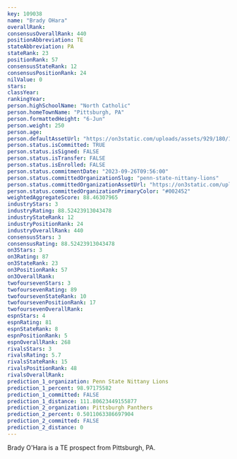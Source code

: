 ```yaml
---
key: 109038
name: "Brady OHara"
overallRank: 
consensusOverallRank: 440
positionAbbreviation: TE
stateAbbreviation: PA
stateRank: 23
positionRank: 57
consensusStateRank: 12
consensusPositionRank: 24
nilValue: 0
stars: 
classYear: 
rankingYear: 
person.highSchoolName: "North Catholic"
person.homeTownName: "Pittsburgh, PA"
person.formattedHeight: "6-Jun"
person.weight: 250
person.age: 
person.defaultAssetUrl: "https://on3static.com/uploads/assets/929/180/180929.png"
person.status.isCommitted: TRUE
person.status.isSigned: FALSE
person.status.isTransfer: FALSE
person.status.isEnrolled: FALSE
person.status.commitmentDate: "2023-09-26T09:56:00"
person.status.committedOrganizationSlug: "penn-state-nittany-lions"
person.status.committedOrganizationAssetUrl: "https://on3static.com/uploads/assets/800/149/149800.svg"
person.status.committedOrganizationPrimaryColor: "#002452"
weightedAggregateScore: 88.46307965
industryStars: 3
industryRating: 88.52423913043478
industryStateRank: 12
industryPositionRank: 24
industryOverallRank: 440
consensusStars: 3
consensusRating: 88.52423913043478
on3Stars: 3
on3Rating: 87
on3StateRank: 23
on3PositionRank: 57
on3OverallRank: 
twofoursevenStars: 3
twofoursevenRating: 89
twofoursevenStateRank: 10
twofoursevenPositionRank: 17
twofoursevenOverallRank: 
espnStars: 4
espnRating: 81
espnStateRank: 8
espnPositionRank: 5
espnOverallRank: 268
rivalsStars: 3
rivalsRating: 5.7
rivalsStateRank: 15
rivalsPositionRank: 48
rivalsOverallRank: 
prediction_1_organization: Penn State Nittany Lions
prediction_1_percent: 98.97175582
prediction_1_committed: FALSE
prediction_1_distance: 111.80623449155877
prediction_2_organization: Pittsburgh Panthers
prediction_2_percent: 0.5011063386697904
prediction_2_committed: FALSE
prediction_2_distance: 0
---
```

Brady O'Hara is a TE prospect from Pittsburgh, PA.